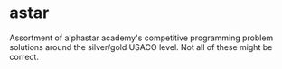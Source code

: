 # astar
Assortment of alphastar academy's competitive programming problem solutions around the silver/gold USACO level. Not all of these might be correct.
